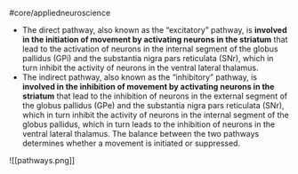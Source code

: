 #core/appliedneuroscience

- The direct pathway, also known as the “excitatory” pathway, is **involved in the initiation of movement by activating neurons in the striatum** that lead to the activation of neurons in the internal segment of the globus pallidus (GPi) and the substantia nigra pars reticulata (SNr), which in turn inhibit the activity of neurons in the ventral lateral thalamus.
- The indirect pathway, also known as the “inhibitory” pathway, is **involved in the inhibition of movement by activating neurons in the striatum** that lead to the inhibition of neurons in the external segment of the globus pallidus (GPe) and the substantia nigra pars reticulata (SNr), which in turn inhibit the activity of neurons in the internal segment of the globus pallidus, which in turn leads to the inhibition of neurons in the ventral lateral thalamus. The balance between the two pathways determines whether a movement is initiated or suppressed.

![[pathways.png]]
